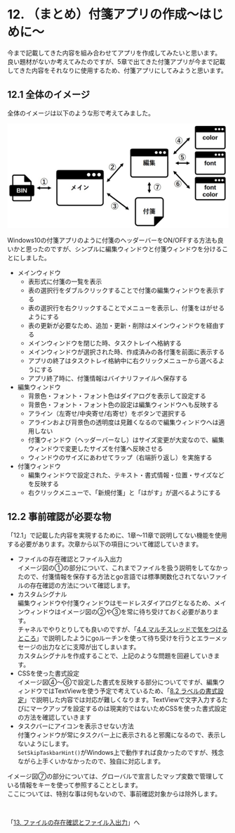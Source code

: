 # 12. （まとめ）付箋アプリの作成～はじめに～

今まで記載してきた内容を組み合わせてアプリを作成してみたいと思います。  
良い題材がないか考えてみたのですが、5章で出てきた付箋アプリが今まで記載してきた内容をそれなりに使用するため、付箋アプリにしてみようと思います。  

## 12.1 全体のイメージ

全体のイメージは以下のような形で考えてみました。  

![](image/image.jpg)  

Windows10の付箋アプリのように付箋のヘッダーバーをON/OFFする方法も良いかと思ったのですが、シンプルに編集ウィンドウと付箋ウィンドウを分けることにしました。  

- メインウィドウ  
  - 表形式に付箋の一覧を表示  
  - 表の選択行をダブルクリックすることで付箋の編集ウィンドウを表示する  
  - 表の選択行を右クリックすることでメニューを表示し、付箋をはがせるようにする  
  - 表の更新が必要なため、追加・更新・削除はメインウィンドウを経由する  
  - メインウィンドウを閉じた時、タスクトレイへ格納する  
  - メインウィンドウが選択された時、作成済みの各付箋を前面に表示する  
  - アプリの終了はタスクトレイ格納中に右クリックメニューから選べるようにする  
  - アプリ終了時に、付箋情報はバイナリファイルへ保存する  
- 編集ウィンドウ  
  - 背景色・フォント・フォント色はダイアログを表示して設定する  
  - 背景色・フォント・フォント色の設定は編集ウィンドウへも反映する  
  - アライン（左寄せ/中央寄せ/右寄せ）をボタンで選択する  
  - アラインおよび背景色の透明度は見難くなるので編集ウィンドウへは適用しない  
  - 付箋ウィンドウ（ヘッダーバーなし）はサイズ変更が大変なので、編集ウィンドウで変更したサイズを付箋へ反映させる  
  - ウィンドウのサイズにあわせてラップ（右端折り返し）を実施する  
- 付箋ウィンドウ  
  - 編集ウィンドウで設定された、テキスト・書式情報・位置・サイズなどを反映する  
  - 右クリックメニューで、「新規付箋」と「はがす」が選べるようにする  

## 12.2 事前確認が必要な物

「12.1」で記載した内容を実現するために、1章～11章で説明してない機能を使用する必要があります。次章から以下の項目について確認していきます。  

- ファイルの存在確認とファイル入出力  
  イメージ図の①の部分について、これまでファイルを扱う説明をしてなかったので、付箋情報を保存する方法とgo言語では標準関数化されてないファイルの存在確認の方法について確認します。  
- カスタムシグナル  
  編集ウィンドウや付箋ウィンドウはモードレスダイアログとなるため、メインウィンドウはイメージ図の②や③を常に待ち受けておく必要があります。  
  チャネルでやりとりしても良いのですが、「[4.4 マルチスレッドで気をつけるところ](../04/README.md#44-%E3%83%9E%E3%83%AB%E3%83%81%E3%82%B9%E3%83%AC%E3%83%83%E3%83%89%E3%81%A7%E6%B0%97%E3%82%92%E3%81%A4%E3%81%91%E3%82%8B%E3%81%A8%E3%81%93%E3%82%8D)」で説明したようにgoルーチンを使って待ち受けを行うとエラーメッセージの出力などに支障が出てしまいます。  
  カスタムシグナルを作成することで、上記のような問題を回避していきます。  
- CSSを使った書式設定  
  イメージ図④～⑥で設定した書式を反映する部分についてですが、編集ウィンドウではTextViewを使う予定で考えているため、「[8.2 ラベルの書式設定](../08#82-%E3%83%A9%E3%83%99%E3%83%AB%E3%81%AE%E6%9B%B8%E5%BC%8F%E8%A8%AD%E5%AE%9A)」で説明した内容では対応が難しくなります。TextViewで文字入力するたびにマークアップを設定するのは現実的ではないためCSSを使った書式設定の方法を確認していきます  
- タスクバーにアイコンを表示させない方法  
  付箋ウィンドウが常にタスクバー上に表示されると邪魔になるので、表示しないようにします。  
  `SetSkipTaskbarHint()`がWindows上で動作すれば良かったのですが、残念ながら上手くいかなかったので、独自に対応します。  

イメージ図⑦の部分については、グローバルで宣言したマップ変数で管理している情報をキーを使って参照することとします。  
ここについては、特別な事は何もないので、事前確認対象からは除外します。  

</br>

「[13. ファイルの存在確認とファイル入出力](../13/README.md)」へ